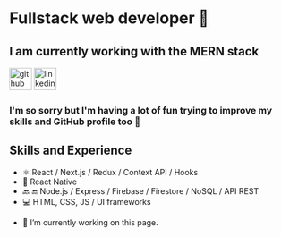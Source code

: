 
# Fullstack web developer 👋

## I am currently working with the MERN stack 

[<img src='https://img2.freepng.es/20180716/tza/kisspng-github-computer-icons-clip-art-gits-5b4d20ab1f4131.145288281531781291128.jpg' alt='github' height='40'>](https://github.com/robertocandales)  [<img src='https://cdn.jsdelivr.net/npm/simple-icons@3.0.1/icons/linkedin.svg' alt='linkedin' height='40'>](https://www.linkedin.com/in/robertocandales/)  
### I'm so sorry but I'm having a lot of fun  trying to improve my skills and GitHub profile too :muscle:

## Skills and Experience
* :atom_symbol: React / Next.js / Redux / Context API / Hooks
* :iphone: React Native
* :back: :end: Node.js / Express / Firebase / Firestore / NoSQL / API REST
* :computer: HTML, CSS, JS / UI frameworks




- 🔭 I’m currently working on this page. 




